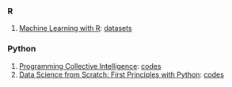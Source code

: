 ### R

1. [Machine Learning with R](https://www.dropbox.com/s/7yljuzy3e9kja8m/Machine%20Learning%20with%20R%20-%20Second%20Edition.pdf?dl=0): [datasets](https://github.com/stedy/Machine-Learning-with-R-datasets)

### Python

1. [Programming Collective Intelligence](https://www.dropbox.com/s/2jsz8c8g8g82vqb/programming.collective.intelligence.aug.2007.pdf?dl=0): [codes](https://github.com/arthur-e/Programming-Collective-Intelligence)
2. [Data Science from Scratch: First Principles with Python](https://www.dropbox.com/s/8as661amfjstb62/%5BJoel_Grus%5D_Data_Science_from_Scratch_First_Princ.pdf?dl=0): [codes](https://github.com/joelgrus/data-science-from-scratch)
